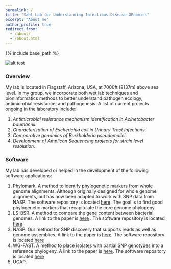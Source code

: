 ```yaml
---
permalink: /
title: "Sahl Lab for Understanding Infectious Disease GEnomics" 
excerpt: "About me"
author_profile: true
redirect_from: 
  - /about/
  - /about.html
---
```


{% include base_path %}

![alt test](Sludge.png "The Sludge")

### Overview

My lab is located in Flagstaff, Arizona, USA, at 7000ft (2137m) above sea level. In my group, we incorporate both wet
lab techniques and bioninformatics methods to better understand pathogen ecology, antimicrobial resistance, and 
pathogenesis. A list of current projects ongoing in the laboratory include:

1. *Antimicrobial resistance mechanism identification in Acinetobacter baumannii*.
2. *Characterization of Escherichia coli in Urinary Tract Infections*.
3. *Comparative genomics of Burkholderia pseudomallei*.
4. *Development of Amplicon Sequencing projects for strain level resolution*.

### Software

My lab has developed or helped in the development of the following software applications:

1. Phylomark. A method to identify phylogenetic markers from whole genome alignments. Although originally designed
for whole genome alignments, but has now been adapted to work with SNP data from NASP. The software repository
is located [here](https://github.com/jasonsahl/Phylomark). The goal is to find good phylogenetic markers that
recapitulate the core genome phylogeny.  
2. LS-BSR. A method to compare the gene content between bacterial genomes. A  link to the paper is [here](https://peerj.com/articles/332/)
. The software repository is located [here](https://github.com/jasonsahl/LS-BSR)  
3. NASP. Our method for SNP discovery that supports reads as well as genome assemblies. A link to the paper is [here](http://mgen.microbiologyresearch.org/content/journal/mgen/10.1099/mgen.0.000074).
  The software repository is located [here](https://github.com/TGenNorth/NASP)  
4. WG-FAST. A method to place isolates with partial SNP genotypes into a reference phylogeny. A link to the paper is [here](https://genomemedicine.biomedcentral.com/articles/10.1186/s13073-015-0176-9).
  The software repository is located [here](https://github.com/jasonsahl/wgfast)  
5. UGAP.  